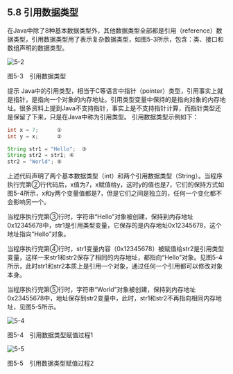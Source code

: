 ## 5.8 引用数据类型

在Java中除了8种基本数据类型外，其他数据类型全部都是引用（reference）数据类型，引用数据类型用了表示复杂数据类型，如图5-3所示，包含：类、接口和数组声明的数据类型。

![5-2](.../assets/5-3.jpg)

图5-3　引用数据类型

提示 Java中的引用类型，相当于C等语言中指针（pointer）类型，引用事实上就是指针，是指向一个对象的内存地址。引用类型变量中保持的是指向对象的内存地址。很多资料上提到Java不支持指针，事实上是不支持指针计算，而指针类型还是保留了下来，只是在Java中称为引用类型。
引用数据类型示例如下：

```java
int x = 7;		①
int y = x;		②

String str1 = "Hello";	③
String str2 = str1;	④
str2 = "World";	⑤
```

上述代码声明了两个基本数据类型（int）和两个引用数据类型（String）。当程序执行完第②行代码后，x值为7，x赋值给y，这时y的值也是7，它们的保持方式如图5-4所示，x和y两个变量值都是7，但是它们之间是独立的，任何一个变化都不会影响另一个。

当程序执行完第③行时，字符串“Hello”对象被创建，保持到内存地址0x12345678中，str1是引用类型变量，它保存的是内存地址0x12345678，这个地址指向“Hello”对象。

当程序执行完第④行时，str1变量内容（0x12345678）被赋值给str2是引用类型变量，这样一来str1和str2保存了相同的内存地址，都指向“Hello”对象。见图5-4所示，此时str1和str2本质上是引用一个对象，通过任何一个引用都可以修改对象本身。

当程序执行完第⑤行时，字符串“World”对象被创建，保持到内存地址0x23455678中，地址保存到str2变量中，此时，str1和str2不再指向相同内存地址，见图5-5所示。

![5-4](.../assets/5-4.jpg)

图5-4　引用数据类型赋值过程1

![5-5](.../assets/5-5.jpg)

图5-5　引用数据类型赋值过程2
